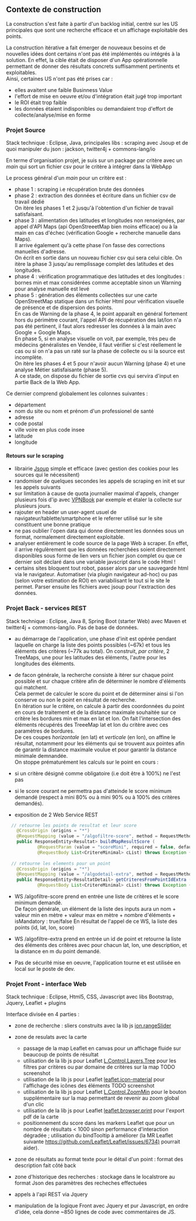 ## Contexte de construction
La construction s'est faite à partir d'un backlog initial, centré sur les US principales que sont une recherche efficace et un affichage exploitable des points.

La construction itérative a fait émerger de nouveaux besoins et de nouvelles idées dont certains n'ont pas été implémentés ou intégrés à la solution.
En effet, la cible était de disposer d'un App opérationnelle permettant de donner des résultats concrets suffisamment pertinents et exploitables.  
Ainsi, certaines US n'ont pas été prises car :
 - elles avaitent une faible Businness Value
 - l'effort de mise en oeuvre et/ou d'intégration était jugé trop important
 - le ROI était trop faible
 - les données étaient indisponibles ou demandaient trop d'effort de collecte/analyse/mise en forme
 

### Projet Source
Stack technique : Eclipse, Java, principales libs : scraping avec Jsoup et de quoi manipuler du json : jackson, twitter4j + commons-lang/io

En terme d'organisation projet, je suis sur un package par critère avec un *main* qui sort un fichier csv pour le critère à intégrer dans la WebApp

Le process général d'un *main* pour un critère est :
 - phase 1 : scraping i.e récupération brute des données
 - phase 2 : extraction des données et écriture dans un fichier csv de travail dédié  
On itère les phases 1 et 2 jusqu'à l'obtention d'un fichier de travail satisfaisant.
 - phase 3 : alimentation des latitudes et longitudes non renseignées, par appel d'API Maps (api OpenStreeetMap bien moins efficace) ou à la main en cas d'échec (vérification Google + recherche manuelle dans Maps).  
 Il arrive également qu'à cette phase l'on fasse des corrections manuelles d'adresse.  
 On écrit en sortie dans un nouveau fichier csv qui sera celui cible.
 On itère la phase 3 jusqu'au remplissage complet des latitudes et des longitudes.
  - phase 4 : vérification programmatique des latitudes et des longitudes : bornes min et max considérées comme acceptable sinon un Warning pour analyse manuelle est levé  
  - phase 5 : génération des éléments collectées sur une carte OpenStreetMap statique dans un fichier Html pour vérification visuelle de présence et de dispersion des points.  
 En cas de Warning de la phase 4, le point apparaît en général fortement hors du périmètre courant, l'appel API de récupération des lat/lon n'a pas été pertinent, il faut alors redresser les données à la main avec Google + Google Maps.  
 En phase 5, si en analyse visuelle on voit, par exemple, très peu de médecins généralistes en Vendée, il faut vérifier si c'est réellement le cas ou si on n'a pas un raté sur la phase de collecte ou si la source est incomplète.  
 On itère les phases 4 et 5 pour n'avoir aucun Warning (phase 4) et une analyse Métier satisfaisante (phase 5).    
 A ce stade, on dispose du fichier de sortie cvs qui servira d'input en partie Back de la Web App.  
 
 Ce dernier comprend globalement les colonnes suivantes : 
  - département
  - nom du site ou nom et prénom d'un professionel de santé
  - adresse
  - code postal
  - ville voire en plus code insee
  - latitude
  - longitude

 #### Retours sur le scraping
  - librairie [Jsoup](https://jsoup.org/) simple et efficace (avec gestion des cookies pour les sources qui le nécessitent)
  - randomiser de quelques secondes les appels de scraping en init et sur les appels suivants
  - sur limitation à cause de quota journalier maximal d'appels, changer plusieurs fois d'ip avec [VPNBook](https://www.vpnbook.com/) par exemple et étaler la collecte sur plusieurs jours.
  - rajouter en header un user-agent usuel de navigateur/tablette/smartphone et le referrer utilisé sur le site constituent une bonne pratique
  - ne pas oublier l'open data qui donne directement les données sous un format, normalement directement exploitable.
  - analyser entièrement le code source de la page Web à scraper. En effet, il arrive régulèrement que les données recherchées soient directement disponibles sous forme de lien vers un fichier json complet ou que ce dernier soit déclaré dans une variable javscript dans le code Html !
  - certains sites bloquent tout robot, passer alors par une sauvegarde html via le navigateur. Automatiser (via plugin navigateur ad-hoc) ou pas (selon votre estimation de ROI) en variabilisant le tout si le site le permet. Parser ensuite les fichiers avec jsoup pour l'extraction des données.
   
### Projet Back - services REST
Stack technique : Eclipse, Java 8, Spring Boot (starter Web) avec Maven et twitter4j + commons-lang/io. Pas de base de données.
 
 - au démarrage de l'application, une phase d'init est opérée pendant laquelle on charge la liste des points possibles (~67k) et tous les éléments des critères (~77k au total). On construit, *par critère*, 2 TreeMaps, une pour les latitudes des éléments, l'autre pour les longitudes des éléments.
 - de facon générale, la recherche consiste à itérer sur chaque point possible et sur chaque critère afin de déterminer le nombre d'éléments qui matchent.  
 Cela permet de calculer le score du point et de déterminer ainsi si l'on conserve ou non le point en résultat de recherche.  
 En itération sur le critère, on calcule à partir des coordonnées du point en cours de traitement et de la distance maximale souhaitée sur ce critère les bordures min et max en lat et lon. On fait l'intersection des éléments récupérés des TreeeMap lat et lon du critère avec ces paramètres de bordures.  
 De ces coupes *horizontale* (en lat) et *verticale* (en lon), on affine le résultat, notamment pour les éléments  qui se trouvent aux pointes afin de garantir la distance maximale voulue et pour garantir la distance minimale demnandée.  
 On stoppe prématurément les calculs sur le point en cours :
  - si un critère désigné comme obligatoire (i.e doit être à 100%) ne l'est pas
  - si le score courant ne permettra pas d'atteinde le score minimum demandé (respect à mini 80% ou à mini 90% ou à 100% des critères demandés).
 
 
- exposition de 2 Web Service REST
```Java
  // retourne les points de resultat et leur score
	@CrossOrigin (origins = "*")
	@RequestMapping (value = "/algofiltre-score", method = RequestMethod.POST)
	public ResponseEntity<Resultat> buildMapResultScore (
			@RequestParam (value = "scoreMini", required = false, defaultValue = "100") int scoreMini,
			@RequestBody List<CritereMinimal> cList) throws Exception {
      
  // retourne les elements pour un point
	@CrossOrigin (origins = "*")
	@RequestMapping (value = "/algodetail-extra", method = RequestMethod.POST)
	public ResponseEntity<ResultatDetail> getCriteresFromPointIdExtra (@RequestParam int pointId,
			@RequestBody List<CritereMinimal> cList) throws Exception {
```
- WS /algofiltre-score prend en entrée une liste de critères et le score minimum demandé.  
De façon générale, un élément de la liste des inputs aura un nom + valeur min en mètre + valeur max en mètre + nombre d'éléments + isMandatory : true/false
En résultat de l'appel de ce WS, la liste des points (id, lat, lon, score)
- WS /algofiltre-extra prend en entrée un id de point et retourne la liste des éléments des critères avec pour chacun lat, lon, une description, et la distance en m du point demandé.

- Pas de sécurité mise en oeuvre, l'application tourne et est utilisée en local sur le poste de dev.

### Projet Front - interface Web
Stack technique : Eclipse, Html5, CSS, Javascript avec libs Bootstrap, Jquery, Leaflet + plugins 

Interface divisée en 4 parties :
- zone de recherche : sliers construits avec la lib js [ion.rangeSlider](https://github.com/IonDen/ion.rangeSlider)

- zone de resulats avec la carte
	- passage de la map Leaflet en canvas pour un affichage fluide sur beaucoup de points de résultat
	- utilisation de la lib js pour Leaflet [L.Control.Layers.Tree](https://github.com/jjimenezshaw/Leaflet.Control.Layers.Tree) pour les filtres par critères ou par domaine de critères sur la map
	TODO screenshot
	- utilisation de la lib js pour Leaflet [leaflet.icon-material](https://github.com/ilyankou/Leaflet.IconMaterial) pour l'affichage des icônes des éléments
	TODO screenshot
	- utilisation de la lib js pour Leaflet [L.Control.ZoomMin](https://github.com/alanshaw/leaflet-zoom-min) pour le bouton supplémentaire sur la map permettant de revenir au zoom global d'un clic
	- utilisation de la lib js pour Leaflet [leaflet.browser.print](https://github.com/Igor-Vladyka/leaflet.browser.print) pour l'export pdf de la carte
	- positionnement du score dans les markers Leaflet que pour un nombre de résultats < 1000 sinon performance d'interaction dégradée ; utilisation du bindTooltip à améliorer (la MR Leaflet suivante [https://github.com/Leaflet/Leaflet/issues/6734)](https://github.com/Leaflet/Leaflet/issues/6734) pourrait aider).
	
- zone de résultats au format texte pour le détail d'un point : format des description fait côté back
- zone d'historique des recherches : stockage dans le localstrore au format Json des paramètres des recheches effectuées

- appels à l'api REST via Jquery
- manipulation de la logique Front avec Jquery et pur Javascript, en ordre d'idée, cela donne ~850 lignes de code avec commentaires de JS.
